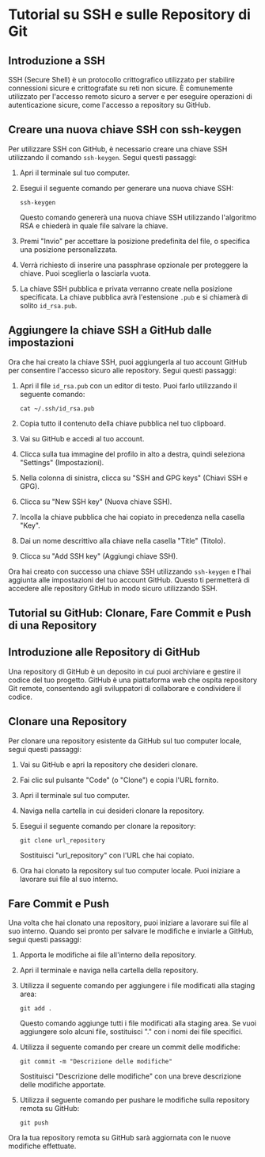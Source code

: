 # Tutorial su SSH e sulle Repository di Git

## Introduzione a SSH

SSH (Secure Shell) è un protocollo crittografico utilizzato per stabilire connessioni sicure e crittografate su reti non sicure. È comunemente utilizzato per l'accesso remoto sicuro a server e per eseguire operazioni di autenticazione sicure, come l'accesso a repository su GitHub.

## Creare una nuova chiave SSH con ssh-keygen

Per utilizzare SSH con GitHub, è necessario creare una chiave SSH utilizzando il comando `ssh-keygen`. Segui questi passaggi:

1. Apri il terminale sul tuo computer.

2. Esegui il seguente comando per generare una nuova chiave SSH:
   ```
   ssh-keygen
   ```
   Questo comando genererà una nuova chiave SSH utilizzando l'algoritmo RSA e chiederà in quale file salvare la chiave.

3. Premi "Invio" per accettare la posizione predefinita del file, o specifica una posizione personalizzata.

4. Verrà richiesto di inserire una passphrase opzionale per proteggere la chiave. Puoi sceglierla o lasciarla vuota.

5. La chiave SSH pubblica e privata verranno create nella posizione specificata. La chiave pubblica avrà l'estensione `.pub` e si chiamerà di solito `id_rsa.pub`.

## Aggiungere la chiave SSH a GitHub dalle impostazioni

Ora che hai creato la chiave SSH, puoi aggiungerla al tuo account GitHub per consentire l'accesso sicuro alle repository. Segui questi passaggi:

1. Apri il file `id_rsa.pub` con un editor di testo. Puoi farlo utilizzando il seguente comando:
   ```
   cat ~/.ssh/id_rsa.pub
   ```

2. Copia tutto il contenuto della chiave pubblica nel tuo clipboard.

3. Vai su GitHub e accedi al tuo account.

4. Clicca sulla tua immagine del profilo in alto a destra, quindi seleziona "Settings" (Impostazioni).

5. Nella colonna di sinistra, clicca su "SSH and GPG keys" (Chiavi SSH e GPG).

6. Clicca su "New SSH key" (Nuova chiave SSH).

7. Incolla la chiave pubblica che hai copiato in precedenza nella casella "Key".

8. Dai un nome descrittivo alla chiave nella casella "Title" (Titolo).

9. Clicca su "Add SSH key" (Aggiungi chiave SSH).

Ora hai creato con successo una chiave SSH utilizzando `ssh-keygen` e l'hai aggiunta alle impostazioni del tuo account GitHub. Questo ti permetterà di accedere alle repository GitHub in modo sicuro utilizzando SSH.

## Tutorial su GitHub: Clonare, Fare Commit e Push di una Repository

## Introduzione alle Repository di GitHub

Una repository di GitHub è un deposito in cui puoi archiviare e gestire il codice del tuo progetto. GitHub è una piattaforma web che ospita repository Git remote, consentendo agli sviluppatori di collaborare e condividere il codice.

## Clonare una Repository

Per clonare una repository esistente da GitHub sul tuo computer locale, segui questi passaggi:

1. Vai su GitHub e apri la repository che desideri clonare.

2. Fai clic sul pulsante "Code" (o "Clone") e copia l'URL fornito.

3. Apri il terminale sul tuo computer.

4. Naviga nella cartella in cui desideri clonare la repository.

5. Esegui il seguente comando per clonare la repository:
   ```
   git clone url_repository
   ```
   Sostituisci "url_repository" con l'URL che hai copiato.

6. Ora hai clonato la repository sul tuo computer locale. Puoi iniziare a lavorare sui file al suo interno.

## Fare Commit e Push

Una volta che hai clonato una repository, puoi iniziare a lavorare sui file al suo interno. Quando sei pronto per salvare le modifiche e inviarle a GitHub, segui questi passaggi:

1. Apporta le modifiche ai file all'interno della repository.

2. Apri il terminale e naviga nella cartella della repository.

3. Utilizza il seguente comando per aggiungere i file modificati alla staging area:
   ```
   git add .
   ```
   Questo comando aggiunge tutti i file modificati alla staging area. Se vuoi aggiungere solo alcuni file, sostituisci "." con i nomi dei file specifici.

4. Utilizza il seguente comando per creare un commit delle modifiche:
   ```
   git commit -m "Descrizione delle modifiche"
   ```
   Sostituisci "Descrizione delle modifiche" con una breve descrizione delle modifiche apportate.

5. Utilizza il seguente comando per pushare le modifiche sulla repository remota su GitHub:
   ```
   git push
   ```

Ora la tua repository remota su GitHub sarà aggiornata con le nuove modifiche effettuate.
